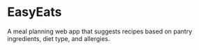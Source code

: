 # EasyEats
A meal planning web app that suggests recipes based on pantry ingredients, diet type, and allergies.
